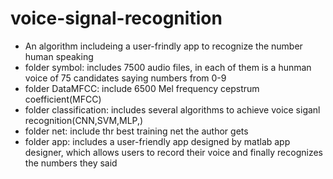 # voice-signal-recognition
* An algorithm includeing a user-frindly app to recognize the number human speaking  
* folder symbol: includes 7500 audio files, in each of them is a hunman voice of 75 candidates saying numbers from 0-9  
* folder DataMFCC: include 6500 Mel frequency cepstrum coefficient(MFCC)  
* folder classification: includes several algorithms to achieve voice siganl recognition(CNN,SVM,MLP,)   
* folder net: include thr best training net the author gets  
* folder app: includes a user-friendly app designed by matlab app designer, which allows users to record their voice and finally recognizes the numbers they said  

